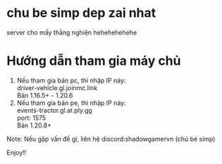 # chu be simp dep zai nhat
server cho mấy thằng nghiện hehehehehehe
# Hướng dẫn tham gia máy chủ
1. Nếu tham gia bản pc, thì nhập IP này: <br />
    driver-vehicle.gl.joinmc.link <br />
    Bản 1.16.5+ - 1.20.6
2. Nếu tham gia bản pe, thì nhập IP này: <br />
    events-tractor.gl.at.ply.gg <br />
    port: 1575 <br />
    Bản 1.20.8+

Note: Nếu gặp vấn đề gì, liên hệ discord:shadowgamervn (chú bé simp)

Enjoy!!